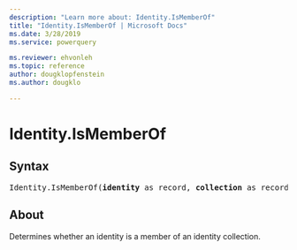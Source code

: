 ```yaml
---
description: "Learn more about: Identity.IsMemberOf"
title: "Identity.IsMemberOf | Microsoft Docs"
ms.date: 3/28/2019
ms.service: powerquery

ms.reviewer: ehvonleh
ms.topic: reference
author: dougklopfenstein
ms.author: dougklo

---
```

# Identity.IsMemberOf

## Syntax

<pre>
Identity.IsMemberOf(<b>identity</b> as record, <b>collection</b> as record) as logical
</pre>

## About  

Determines whether an identity is a member of an identity collection.
